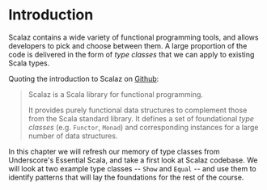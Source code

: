 # Introduction

Scalaz contains a wide variety of functional programming tools, and allows developers to pick and choose between them. A large proportion of the code is delivered in the form of *type classes* that we can apply to existing Scala types.

Quoting the introduction to Scalaz on [Github](https://github.com/scalaz/scalaz):

> Scalaz is a Scala library for functional programming.
>
> It provides purely functional data structures to complement those from the Scala standard library. It defines a set of foundational *type classes* (e.g. `Functor`, `Monad`) and corresponding instances for a large number of data structures.

In this chapter we will refresh our memory of type classes from Underscore's Essential Scala, and take a first look at Scalaz codebase. We will look at two example type classes -- `Show` and `Equal` -- and use them to identify patterns that will lay the foundations for the rest of the course.
